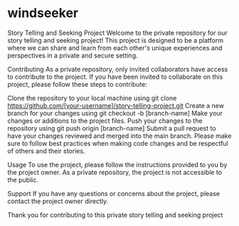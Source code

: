 # windseeker
Story Telling and Seeking Project
Welcome to the private repository for our story telling and seeking project! This project is designed to be a platform where we can share and learn from each other's unique experiences and perspectives in a private and secure setting.

Contributing
As a private repository, only invited collaborators have access to contribute to the project. If you have been invited to collaborate on this project, please follow these steps to contribute:

Clone the repository to your local machine using git clone https://github.com/[your-username]/story-telling-project.git
Create a new branch for your changes using git checkout -b [branch-name]
Make your changes or additions to the project files.
Push your changes to the repository using git push origin [branch-name]
Submit a pull request to have your changes reviewed and merged into the main branch.
Please make sure to follow best practices when making code changes and be respectful of others and their stories.

Usage
To use the project, please follow the instructions provided to you by the project owner. As a private repository, the project is not accessible to the public.

Support
If you have any questions or concerns about the project, please contact the project owner directly.

Thank you for contributing to this private story telling and seeking project
